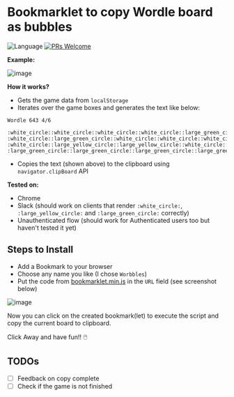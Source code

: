 # Bookmarklet to copy Wordle board as bubbles

<!-- [START BADGES] -->
<!-- Please keep comment here to allow auto update -->
![Language](https://img.shields.io/badge/language-JavaScript-blue.svg?style=flat-rounded)
[![PRs Welcome](https://img.shields.io/badge/PRs-Welcome-brightgreen.svg?style=flat-rounded)](https://github.com/ashisha7i/wordle-bubbles-bookmarklet/pulls)
<!-- [END BADGES] -->

**Example:**

![image](https://user-images.githubusercontent.com/896590/227614334-48923daf-24fe-4c5d-99bd-e83b99d73370.png)

**How it works?**
- Gets the game data from `localStorage`
- Iterates over the game boxes and generates the text like below:
```
Wordle 643 4/6

:white_circle::white_circle::white_circle::white_circle::large_green_circle:
:white_circle::large_green_circle::white_circle::white_circle::white_circle:
:white_circle::large_yellow_circle::large_yellow_circle::white_circle::white_circle:
:large_green_circle::large_green_circle::large_green_circle::large_green_circle::large_green_circle:
```

- Copies the text (shown above) to the clipboard using `navigator.clipBoard` API

**Tested on:**
- Chrome
- Slack (should work on clients that render `:white_circle:`, `:large_yellow_circle:` and `:large_green_circle:` correctly)
- Unauthenticated flow (should work for Authenticated users too but haven't tested it yet)

## Steps to Install

- Add a Bookmark to your browser 
- Choose any name you like (I chose `Worbbles`)
- Put the code from [bookmarklet.min.js](script/bookmarklet.min.js) in the `URL` field (see screenshot below)

![image](https://user-images.githubusercontent.com/896590/227609353-9dfb312b-6502-40e8-b968-31ec970396c9.png)

Now you can click on the created bookmark(let) to execute the script and copy the current board to clipboard.

Click Away and have fun!! 🖱️

## TODOs
- [ ] Feedback on copy complete
- [ ] Check if the game is not finished
